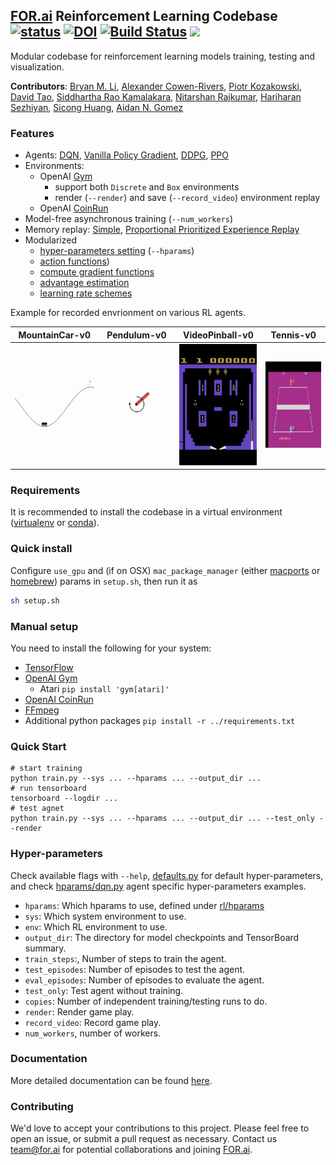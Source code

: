 ## [FOR.ai](https://for.ai) Reinforcement Learning Codebase [![status](http://joss.theoj.org/papers/a65da0f74f34be097b1c1189ae6abdc6/status.svg)](http://joss.theoj.org/papers/a65da0f74f34be097b1c1189ae6abdc6) [![DOI](https://zenodo.org/badge/DOI/10.5281/zenodo.3408453.svg)](https://doi.org/10.5281/zenodo.3408453) [![Build Status](https://travis-ci.org/for-ai/rl.svg?branch=master)](https://travis-ci.org/for-ai/rl) [![](https://img.shields.io/badge/-documentation-blue)](https://rl-codebase.readthedocs.io/en/latest/) 
Modular codebase for reinforcement learning models training, testing and visualization.

**Contributors**: [Bryan M. Li](https://github.com/bryanlimy), [Alexander Cowen-Rivers](https://github.com/alexanderimanicowenrivers), [Piotr Kozakowski](https://github.com/koz4k), [David Tao](https://github.com/taodav), [Siddhartha Rao Kamalakara](https://github.com/srk97), [Nitarshan Rajkumar](https://github.com/nitarshan), [Hariharan Sezhiyan](https://github.com/hsezhiyan), [Sicong Huang](https://www.cs.toronto.edu/~huang/), [Aidan N. Gomez](https://github.com/aidangomez)

### Features
- Agents: [DQN](rl/agents/algos/dqn.py), [Vanilla Policy Gradient](rl/agents/algos/vanilla_pg.py), [DDPG](rl/agents/algos/ddpg.py), [PPO](rl/agents/algos/ppo.py)
- Environments:
  - OpenAI [Gym](https://github.com/openai/gym)
    - support both `Discrete` and `Box` environments
    - render (`--render`) and save (`--record_video`) environment replay
  - OpenAI [CoinRun](https://github.com/openai/coinrun)
- Model-free asynchronous training  (`--num_workers`)
- Memory replay: [Simple](rl/memory/simple.py), [Proportional Prioritized Experience Replay](rl/memory/prioritized.py)
- Modularized
    - [hyper-parameters setting](rl/hparams/defaults.py) (`--hparams`)
    - [action functions](rl/agents/algos/action_function/basic.py))
    - [compute gradient functions](rl/agents/algos/compute_gradient/basic.py)
    - [advantage estimation](rl/agents/algos/advantage_estimator/basic.py)
    - [learning rate schemes](rl/utils/lr_schemes.py)

Example for recorded envrionment on various RL agents.

| MountainCar-v0                         | Pendulum-v0                      | VideoPinball-v0                     | Tennis-v0                    |
| -------------------------------------- | -------------------------------- | ----------------------------------- | ---------------------------- |
| ![MountainCar-v0](gif/mountaincar.gif) | ![Pendulum-v0](gif/pendulum.gif) | ![VideoPinball-v0](gif/pinball.gif) | ![Tennis-v0](gif/tennis.gif) |

### Requirements
It is recommended to install the codebase in a virtual environment ([virtualenv](https://pypi.org/project/virtualenv/) or [conda](https://conda.io/en/latest/)). 

### Quick install
Configure `use_gpu` and (if on OSX) `mac_package_manager` (either [macports](https://www.macports.org) or [homebrew](https://brew.sh)) params in `setup.sh`, then run it as
```bash
sh setup.sh
```

### Manual setup
You need to install the following for your system:

- [TensorFlow](https://www.tensorflow.org/install)
- [OpenAI Gym](https://gym.openai.com/docs/#installation)
    - Atari `pip install 'gym[atari]'`
- [OpenAI CoinRun](https://github.com/openai/coinrun)
- [FFmpeg](https://ffmpeg.org/download.html)
- Additional python packages `pip install -r ../requirements.txt`

### Quick Start
```
# start training
python train.py --sys ... --hparams ... --output_dir ...
# run tensorboard
tensorboard --logdir ...
# test agnet
python train.py --sys ... --hparams ... --output_dir ... --test_only --render
```

### Hyper-parameters
Check available flags with `--help`, [defaults.py](rl/hparams/defaults.py) for default hyper-parameters, and check [hparams/dqn.py](rl/hparams/dqn.py) agent specific hyper-parameters examples.
- `hparams`: Which hparams to use, defined under [rl/hparams](rl/hparams)
- `sys`: Which system environment to use.
- `env`: Which RL environment to use.
- `output_dir`: The directory for model checkpoints and TensorBoard summary.
- `train_steps`:, Number of steps to train the agent.
- `test_episodes`: Number of episodes to test the agent.
- `eval_episodes`: Number of episodes to evaluate the agent.
- `test_only`: Test agent without training.
- `copies`: Number of independent training/testing runs to do.
- `render`: Render game play.
- `record_video`: Record game play.
- `num_workers`, number of workers.

### Documentation
More detailed documentation can be found [here](https://rl-codebase.readthedocs.io/en/latest/).

### Contributing
We'd love to accept your contributions to this project. Please feel free to open an issue, or submit a pull request as necessary. Contact us [team@for.ai](mailto:team@for.ai) for potential collaborations and joining [FOR.ai](https://for.ai).
